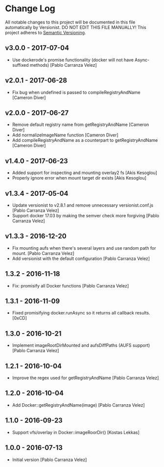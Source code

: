 # Change Log

All notable changes to this project will be documented in this file
automatically by Versionist. DO NOT EDIT THIS FILE MANUALLY!
This project adheres to [Semantic Versioning](http://semver.org/).

## v3.0.0 - 2017-07-04

* Use dockerode's promise functionality (docker will not have Async-suffixed methods) [Pablo Carranza Velez]

## v2.0.1 - 2017-06-28

* Fix bug when undefined is passed to compileRegistryAndName [Cameron Diver]

## v2.0.0 - 2017-06-27

* Remove default registry name from getRegistryAndName [Cameron Diver]
* Add normalizeImageName function [Cameron Diver]
* Add compileRegistryAndName as a counterpart to getRegistryAndName [Cameron Diver]

## v1.4.0 - 2017-06-23

* Added support for inspecting and mounting overlay2 fs [Akis Kesoglou]
* Properly ignore error when mount target dir exists [Akis Kesoglou]

## v1.3.4 - 2017-05-04

* Update versionist to v2.8.1 and remove unnecessary versionist.conf.js [Pablo Carranza Velez]
* Support docker 17.03 by making the semver check more forgiving [Pablo Carranza Velez]

## v1.3.3 - 2016-12-20

* Fix mounting aufs when there's several layers and use random path for mount. [Pablo Carranza Velez]
* Add versionist with the default configuration [Pablo Carranza Velez]

## 1.3.2 - 2016-11-18

* Fix: promisify all Docker functions [Pablo Carranza Velez]

## 1.3.1 - 2016-11-09

* Fixed promisifying docker.runAsync so it returns all callback results. [0xCD]

## 1.3.0 - 2016-10-21

* Implement imageRootDirMounted and aufsDiffPaths (AUFS support) [Pablo Carranza Velez]

## 1.2.1 - 2016-10-04

* Improve the regex used for getRegistryAndName [Pablo Carranza Velez]

## 1.2.0 - 2016-10-04

* Add Docker::getRegistryAndName(image) [Pablo Carranza Velez]

## 1.1.0 - 2016-09-23

* Support vfs/overlay in Docker::imageRoorDir() [Kostas Lekkas]

## 1.0.0 - 2016-07-13

* Initial version [Pablo Carranza Velez]
